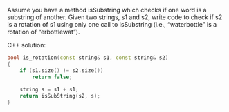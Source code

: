 ﻿Assume you have a method isSubstring which checks if one word is a substring of another. 
Given two strings, s1 and s2, write code to check if s2 is a rotation of s1 using only one call to isSubstring
 (i.e., “waterbottle” is a rotation of “erbottlewat”).



C++ solution:
```c++
bool is_rotation(const string& s1, const string& s2)
{
    if (s1.size() != s2.size())
        return false;
        
    string s = s1 + s1;
    return isSubString(s2, s);
}
```
